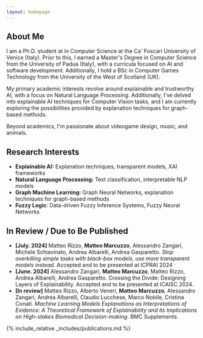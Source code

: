 ```yaml
---
layout: homepage
---
```


## About Me

I am a Ph.D. student at in Computer Science at the Ca' Foscari University of Venice (Italy). Prior to this, I earned a Master's Degree in Computer Science from the University of Padua (Italy), with a curricula focused on AI and software development. Additionally, I hold a BSc in Computer Games Technology from the University of the West of Scotland (UK).

My primary academic interests revolve around explainable and trustworthy AI, with a focus on Natural Language Processing. Additionally, I've delved into explainable AI techniques for Computer Vision tasks, and I am currently exploring the possibilities provided by explanation techniques for graph-based methods.

Beyond academics, I'm passionate about videogame design, music, and animals.

## Research Interests

- **Explainable AI:** Explanation techniques, transparent models, XAI frameworks
- **Natural Language Processing:** Text classification, interpretable NLP models
- **Graph Machine Learning:** Graph Neural Networks, explanation techniques for graph-based methods
- **Fuzzy Logic**: Data-driven Fuzzy Inference Systems, Fuzzy Neural Networks

## In Review / Due to Be Published
- **[July. 2024]** Matteo Rizzo, **Matteo Marcuzzo**, Alessandro Zangari, Michele Schiavinato, Andrea Albarelli, Andrea Gasparetto. _Stop overkilling simple tasks with black-box models, use more transparent models instead_. Accepted and to be presented at ICPRAI 2024
- **[June. 2024]** Alessandro Zangari, **Matteo Marcuzzo**, Matteo Rizzo, Andrea Albarelli, Andrea Gasparetto. Crossing the Divide: Designing Layers of Explainability. Accepted and to be presented at ICAISC 2024.
- **[In review]**  Matteo Rizzo, Alberto Veneri, **Matteo Marcuzzo**, Alessandro Zangari, Andrea Albarelli, Claudio Lucchese, Marco Nobile, Cristina Conati. _Machine Learning Models Explanations as Interpretations of Evidence: A Theoretical Framework of Explainability and its Implications on High-stakes Biomedical Decision-making_. BMC Supplements.

{% include_relative _includes/publications.md %}

